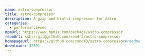 ```yaml
---
name: astro-compressor
title: astro-compressor
description: A gzip and brotli compressor for Astro
categories:
  - performance+seo
npmUrl: https://www.npmjs.com/package/astro-compressor
repoUrl: ssh://git@github.com/sondr3/astro-compressor
homepageUrl: https://github.com/sondr3/astro-compressor#readme
downloads: 32691
---
```

